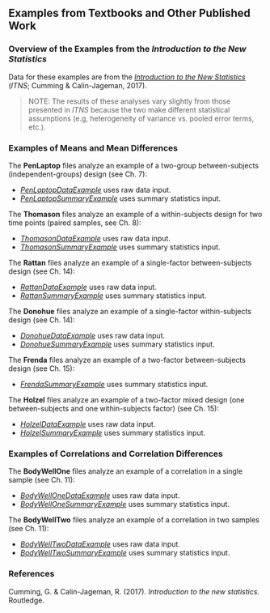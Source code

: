 ## Examples from Textbooks and Other Published Work

### Overview of the Examples from the *Introduction to the New Statistics*

Data for these examples are from the *[Introduction to the New Statistics](https://thenewstatistics.com/itns/ "Introduction to the New Statistics")* (*ITNS*; Cumming & Calin-Jageman, 2017).

> NOTE: The results of these analyses vary slightly from those presented in *ITNS* because the two make different statistical assumptions (e.g, heterogeneity of variance vs. pooled error terms, etc.).

### Examples of Means and Mean Differences

The **PenLaptop** files analyze an example of a two-group between-subjects (independent-groups) design (see Ch. 7):

- [*PenLaptopDataExample*](./PenLaptopDataExample.md) uses raw data input.
- [*PenLaptopSummaryExample*](./PenLaptopSummaryExample.md) uses summary statistics input.

The **Thomason** files analyze an example of a within-subjects design for two time points (paired samples, see Ch. 8):

- [*ThomasonDataExample*](./ThomasonDataExample.md) uses raw data input.
- [*ThomasonSummaryExample*](./ThomasonSummaryExample.md) uses summary statistics input.

The **Rattan** files analyze an example of a single-factor between-subjects design (see Ch. 14):

- [*RattanDataExample*](./RattanDataExample.md) uses raw data input.
- [*RattanSummaryExample*](./RattanSummaryExample.md) uses summary statistics input.

The **Donohue** files analyze an example of a single-factor within-subjects design (see Ch. 14):

- [*DonohueDataExample*](./DonohueDataExample.md) uses raw data input.
- [*DonohueSummaryExample*](./DonohueSummaryExample.md) uses summary statistics input.

The **Frenda** files analyze an example of a two-factor between-subjects design (see Ch. 15):

- [*FrendaSummaryExample*](./FrendaSummaryExample.md) uses summary statistics input.

The **Holzel** files analyze an example of a two-factor mixed design (one between-subjects and one within-subjects factor) (see Ch. 15):

- [*HolzelDataExample*](./HolzelDataExample.md) uses raw data input.
- [*HolzelSummaryExample*](./HolzelSummaryExample.md) uses summary statistics input.

### Examples of Correlations and Correlation Differences

The **BodyWellOne** files analyze an example of a correlation in a single sample (see Ch. 11):

- [*BodyWellOneDataExample*](./BodyWellOneDataExample.md) uses raw data input.
- [*BodyWellOneSummaryExample*](./BodyWellOneSummaryExample.md) uses summary statistics input.

The **BodyWellTwo** files analyze an example of a correlation in two samples (see Ch. 11):

- [*BodyWellTwoDataExample*](./BodyWellTwoDataExample.md) uses raw data input.
- [*BodyWellTwoSummaryExample*](./BodyWellTwoSummaryExample.md) uses summary statistics input.

### References

Cumming, G. & Calin-Jageman, R. (2017). *Introduction to the new statistics.* Routledge.
